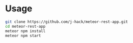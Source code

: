 # Usage

```bash
git clone https://github.com/j-hack/meteor-rest-app.git
cd meteor-rest-app
meteor npm install
meteor npm start
```